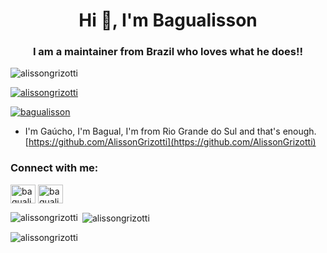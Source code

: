 <h1 align="center">Hi 👋, I'm Bagualisson</h1>
<h3 align="center">I am a maintainer from Brazil who loves what he does!!</h3>

<p align="left"> <img src="https://komarev.com/ghpvc/?username=alissongrizotti&label=Profile%20views&color=0e75b6&style=flat" alt="alissongrizotti" /> </p>

<p align="left"> <a href="https://github.com/ryo-ma/github-profile-trophy"><img src="https://github-profile-trophy.vercel.app/?username=alissongrizotti" alt="alissongrizotti" /></a> </p>

<p align="left"> <a href="https://twitter.com/bagualisson" target="blank"><img src="https://img.shields.io/twitter/follow/bagualisson?logo=twitter&style=for-the-badge" alt="bagualisson" /></a> </p>

- I'm Gaúcho, I'm Bagual, I'm from Rio Grande do Sul and that's enough. [https://github.com/AlissonGrizotti](https://github.com/AlissonGrizotti)

<h3 align="left">Connect with me:</h3>
<p align="left">
<a href="https://twitter.com/bagualisson" target="blank"><img align="center" src="https://cdn.jsdelivr.net/npm/simple-icons@3.0.1/icons/twitter.svg" alt="bagualisson" height="30" width="40" /></a>
<a href="https://instagram.com/bagualisson" target="blank"><img align="center" src="https://cdn.jsdelivr.net/npm/simple-icons@3.0.1/icons/instagram.svg" alt="bagualisson" height="30" width="40" /></a>
</p>

<p><img align="left" src="https://github-readme-stats.vercel.app/api/top-langs?username=alissongrizotti&show_icons=true&locale=en&layout=compact" alt="alissongrizotti" /></p>

<p>&nbsp;<img align="center" src="https://github-readme-stats.vercel.app/api?username=alissongrizotti&show_icons=true&locale=en" alt="alissongrizotti" /></p>

<p><img align="center" src="https://github-readme-streak-stats.herokuapp.com/?user=alissongrizotti&" alt="alissongrizotti" /></p>

